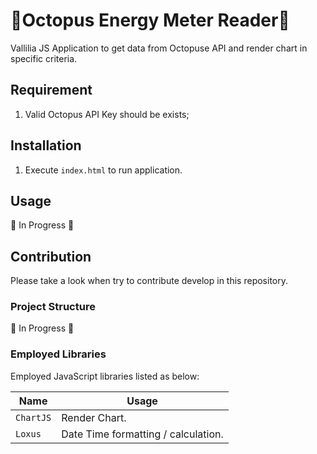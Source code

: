 # :octopus:Octopus Energy Meter Reader:octopus:  #
Vallilia JS Application to get data from Octopuse API and render chart in specific criteria.

## Requirement ##
1. Valid Octopus API Key should be exists;

## Installation ##
1. Execute `index.html` to run application.

## Usage ##
:construction: In Progress :construction:

## Contribution ##
Please take a look when try to contribute develop in this repository.

### Project Structure ###
:construction: In Progress :construction:

### Employed Libraries ###
Employed JavaScript libraries listed as below:

| Name | Usage |
---|---
| `ChartJS` | Render Chart. |
| `Loxus` | Date Time formatting / calculation. |


